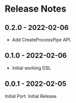 ﻿# Release Notes

## 0.2.0 - 2022-02-06

- Add CreateProcessPipe API.

## 0.1.0 - 2022-02-06

- Initial working DSL

## 0.0.1 - 2022-02-05

Initial Port. Initial Release